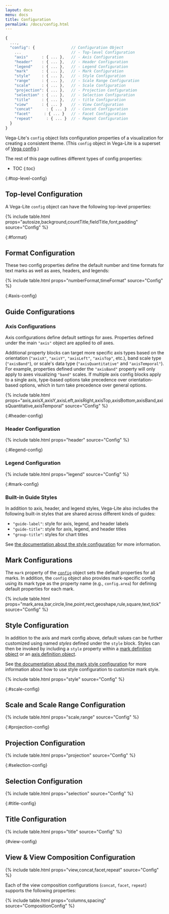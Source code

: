 ```yaml
---
layout: docs
menu: docs
title: Configuration
permalink: /docs/config.html
---
```


```js
{
  ...,
  "config": {                // Configuration Object
    ...                      // - Top-level Configuration
    "axis"      : { ... },   // - Axis Configuration
    "header"    : { ... },   // - Header Configuration
    "legend"    : { ... },   // - Legend Configuration
    "mark"      : { ... },   // - Mark Configuration
    "style"     : { ... },   // - Style Configuration
    "range"     : { ... },   // - Scale Range Configuration
    "scale"     : { ... },   // - Scale Configuration
    "projection": { ... },   // - Projection Configuration
    "selection" : { ... },   // - Selection Configuration
    "title"     : { ... },   // - title Configuration
    "view"      : { ... }    // - View Configuration
    "concat"      : { ... }  // - Concat Configuration
    "facet"      : { ... }   // - Facet Configuration
    "repeat"      : { ... }  // - Repeat Configuration
  }
}
```

Vega-Lite's `config` object lists configuration properties of a visualization for creating a consistent theme. (This `config` object in Vega-Lite is a superset of [Vega config](https://vega.github.io/vega/docs/config/).)

The rest of this page outlines different types of config properties:

<!-- prettier-ignore -->
- TOC
{:toc}

{:#top-level-config}

## Top-level Configuration

A Vega-Lite `config` object can have the following top-level properties:

{% include table.html props="autosize,background,countTitle,fieldTitle,font,padding" source="Config" %}

{:#format}

## Format Configuration

These two config properties define the default number and time formats for text marks as well as axes, headers, and legends:

{% include table.html props="numberFormat,timeFormat" source="Config" %}

{:#axis-config}

## Guide Configurations

### Axis Configurations

Axis configurations define default settings for axes. Properties defined under the main `"axis"` object are applied to _all_ axes.

Additional property blocks can target more specific axis types based on the orientation (`"axisX"`, `"axisY"`, `"axisLeft"`, `"axisTop"`, etc.), band scale type (`"axisBand"`), or scale's data type (`"axisQuantitative"` and `"axisTemporal"`). For example, properties defined under the `"axisBand"` property will only apply to axes visualizing `"band"` scales. If multiple axis config blocks apply to a single axis, type-based options take precedence over orientation-based options, which in turn take precedence over general options.

{% include table.html props="axis,axisX,axisY,axisLeft,axisRight,axisTop,axisBottom,axisBand,axisQuantitative,axisTemporal" source="Config" %}

{:#header-config}

### Header Configuration

{% include table.html props="header" source="Config" %}

{:#legend-config}

### Legend Configuration

{% include table.html props="legend" source="Config" %}

{:#mark-config}

### Built-in Guide Styles

In addition to axis, header, and legend styles, Vega-Lite also includes the following built-in styles that are shared across different kinds of guides:

- `"guide-label"`: style for axis, legend, and header labels
- `"guide-title"`: style for axis, legend, and header titles
- `"group-title"`: styles for chart titles

See [the documentation about the style configuration](mark.html#style-config) for more information.

## Mark Configurations

The `mark` property of the [`config`](config.html) object sets the default properties for all marks. In addition, the `config` object also provides mark-specific config using its mark type as the property name (e.g., `config.area`) for defining default properties for each mark.

{% include table.html props="mark,area,bar,circle,line,point,rect,geoshape,rule,square,text,tick" source="Config" %}

## Style Configuration

In addition to the axis and mark config above, default values can be further customized using named _styles_ defined under the `style` block. Styles can then be invoked by including a `style` property within a [mark definition object](mark.html#mark-def) or an [axis definition object](axis.html).

See [the documentation about the mark style configuration](mark.html#style-config) for more information about how to use style configuration to customize mark style.

{% include table.html props="style" source="Config" %}

{:#scale-config}

## Scale and Scale Range Configuration

{% include table.html props="scale,range" source="Config" %}

{:#projection-config}

## Projection Configuration

{% include table.html props="projection" source="Config" %}

{:#selection-config}

## Selection Configuration

{% include table.html props="selection" source="Config" %}

{:#title-config}

## Title Configuration

{% include table.html props="title" source="Config" %}

{#view-config}

## View & View Composition Configuration

{% include table.html props="view,concat,facet,repeat" source="Config" %}

Each of the view composition configurations (`concat`, `facet`, `repeat`) supports the following properties:

{% include table.html props="columns,spacing" source="CompositionConfig" %}
